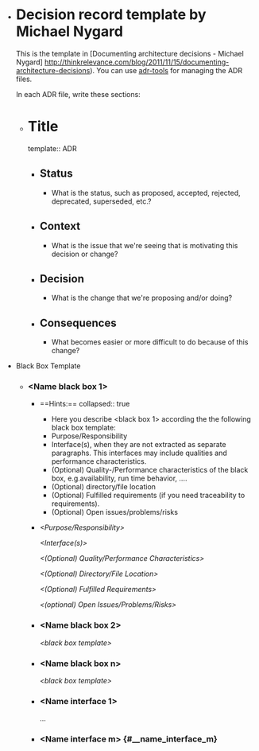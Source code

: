 - # Decision record template by Michael Nygard
  
  This is the template in [Documenting architecture decisions - Michael Nygard] http://thinkrelevance.com/blog/2011/11/15/documenting-architecture-decisions). You can use [adr-tools](https://github.com/npryce/adr-tools) for managing the ADR files.
  
  In each ADR file, write these sections:
	- # Title
	  template:: ADR
		- ## Status
			- What is the status, such as proposed, accepted, rejected, deprecated, superseded, etc.?
		- ## Context
			- What is the issue that we're seeing that is motivating this decision or change?
		- ## Decision
			- What is the change that we're proposing and/or doing?
		- ## Consequences
			- What becomes easier or more difficult to do because of this change?
- Black Box Template
	- ### \<Name black box 1>
		- ==Hints:==
		  collapsed:: true
			- Here you describe \<black box 1> according the the following black box template:
			- Purpose/Responsibility
			- Interface(s), when they are not extracted as separate paragraphs.   This interfaces may include qualities and performance characteristics.
			- (Optional) Quality-/Performance characteristics of the black box, e.g.availability, run time behavior, ....
			- (Optional) directory/file location
			- (Optional) Fulfilled requirements (if you need traceability to requirements).
			- (Optional) Open issues/problems/risks
		- *\<Purpose/Responsibility>*
		  
		  *\<Interface(s)>*
		  
		  *\<(Optional) Quality/Performance Characteristics>*
		  
		  *\<(Optional) Directory/File Location>*
		  
		  *\<(Optional) Fulfilled Requirements>*
		  
		  *\<(optional) Open Issues/Problems/Risks>*
		- ### \<Name black box 2>
		  
		  *\<black box template>*
		- ### \<Name black box n>
		  
		  *\<black box template>*
		- ### \<Name interface 1>
		  
		  ...
		- ### \<Name interface m> {#__name_interface_m}